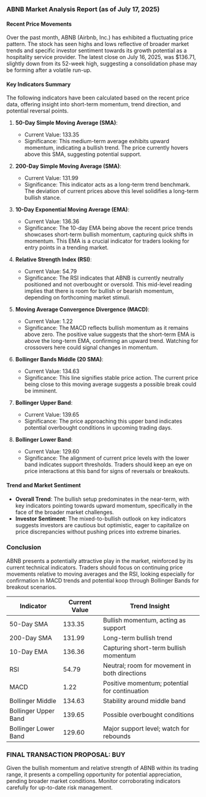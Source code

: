 ### ABNB Market Analysis Report (as of July 17, 2025)

#### Recent Price Movements
Over the past month, ABNB (Airbnb, Inc.) has exhibited a fluctuating price pattern. The stock has seen highs and lows reflective of broader market trends and specific investor sentiment towards its growth potential as a hospitality service provider. The latest close on July 16, 2025, was $136.71, slightly down from its 52-week high, suggesting a consolidation phase may be forming after a volatile run-up.

#### Key Indicators Summary
The following indicators have been calculated based on the recent price data, offering insight into short-term momentum, trend direction, and potential reversal points.

1. **50-Day Simple Moving Average (SMA)**:
   - Current Value: 133.35
   - Significance: This medium-term average exhibits upward momentum, indicating a bullish trend. The price currently hovers above this SMA, suggesting potential support.

2. **200-Day Simple Moving Average (SMA)**:
   - Current Value: 131.99
   - Significance: This indicator acts as a long-term trend benchmark. The deviation of current prices above this level solidifies a long-term bullish stance.

3. **10-Day Exponential Moving Average (EMA)**:
   - Current Value: 136.36
   - Significance: The 10-day EMA being above the recent price trends showcases short-term bullish momentum, capturing quick shifts in momentum. This EMA is a crucial indicator for traders looking for entry points in a trending market.

4. **Relative Strength Index (RSI)**:
   - Current Value: 54.79
   - Significance: The RSI indicates that ABNB is currently neutrally positioned and not overbought or oversold. This mid-level reading implies that there is room for bullish or bearish momentum, depending on forthcoming market stimuli.

5. **Moving Average Convergence Divergence (MACD)**:
   - Current Value: 1.22
   - Significance: The MACD reflects bullish momentum as it remains above zero. The positive value suggests that the short-term EMA is above the long-term EMA, confirming an upward trend. Watching for crossovers here could signal changes in momentum.

6. **Bollinger Bands Middle (20 SMA)**:
   - Current Value: 134.63
   - Significance: This line signifies stable price action. The current price being close to this moving average suggests a possible break could be imminent. 

7. **Bollinger Upper Band**:
   - Current Value: 139.65
   - Significance: The price approaching this upper band indicates potential overbought conditions in upcoming trading days.

8. **Bollinger Lower Band**:
   - Current Value: 129.60
   - Significance: The alignment of current price levels with the lower band indicates support thresholds. Traders should keep an eye on price interactions at this band for signs of reversals or breakouts.

#### Trend and Market Sentiment
- **Overall Trend**: The bullish setup predominates in the near-term, with key indicators pointing towards upward momentum, specifically in the face of the broader market challenges.
- **Investor Sentiment**: The mixed-to-bullish outlook on key indicators suggests investors are cautious but optimistic, eager to capitalize on price discrepancies without pushing prices into extreme binaries.

### Conclusion
ABNB presents a potentially attractive play in the market, reinforced by its current technical indicators. Traders should focus on continuing price movements relative to moving averages and the RSI, looking especially for confirmation in MACD trends and potential koop through Bollinger Bands for breakout scenarios.

| Indicator                | Current Value | Trend Insight                                  |
|--------------------------|---------------|------------------------------------------------|
| 50-Day SMA               | 133.35        | Bullish momentum, acting as support            |
| 200-Day SMA              | 131.99        | Long-term bullish trend                        |
| 10-Day EMA               | 136.36        | Capturing short-term bullish momentum          |
| RSI                      | 54.79         | Neutral; room for movement in both directions  |
| MACD                     | 1.22          | Positive momentum; potential for continuation  |
| Bollinger Middle         | 134.63        | Stability around middle band                   |
| Bollinger Upper Band     | 139.65        | Possible overbought conditions                 |
| Bollinger Lower Band     | 129.60        | Major support level; watch for rebounds        |

### FINAL TRANSACTION PROPOSAL: **BUY**
Given the bullish momentum and relative strength of ABNB within its trading range, it presents a compelling opportunity for potential appreciation, pending broader market conditions. Monitor corroborating indicators carefully for up-to-date risk management.